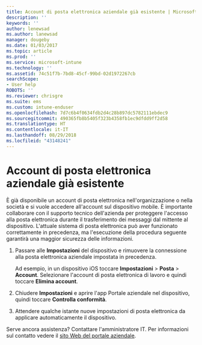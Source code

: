```yaml
---
title: Account di posta elettronica aziendale già esistente | Microsoft Docs
description: ''
keywords: ''
author: lenewsad
ms.author: lanewsad
manager: dougeby
ms.date: 01/03/2017
ms.topic: article
ms.prod: ''
ms.service: microsoft-intune
ms.technology: ''
ms.assetid: 74c51f7b-7bd8-45cf-99bd-02d1972267cb
searchScope:
- User help
ROBOTS: ''
ms.reviewer: chrisgre
ms.suite: ems
ms.custom: intune-enduser
ms.openlocfilehash: 7d7c6b4f0634fdb2d4c28b897dc5782111ebdec9
ms.sourcegitcommit: 490365fb8b5405f323b4358fb1ec9dfdd9ff2d58
ms.translationtype: HT
ms.contentlocale: it-IT
ms.lasthandoff: 08/29/2018
ms.locfileid: "43148241"
---
```

# <a name="an-existing-company-email-account-was-found"></a>Account di posta elettronica aziendale già esistente

È già disponibile un account di posta elettronica nell'organizzazione o nella società e si vuole accedere all'account sul dispositivo mobile. È importante collaborare con il supporto tecnico dell'azienda per proteggere l'accesso alla posta elettronica durante il trasferimento dei messaggi dal mittente al dispositivo. L'attuale sistema di posta elettronica può aver funzionato correttamente in precedenza, ma l'esecuzione della procedura seguente garantirà una maggior sicurezza delle informazioni.

1.  Passare alle **Impostazioni** del dispositivo e rimuovere la connessione alla posta elettronica aziendale impostata in precedenza.

    Ad esempio, in un dispositivo iOS toccare **Impostazioni** > **Posta** > **Account**. Selezionare l'account di posta elettronica di lavoro e quindi toccare **Elimina account**.

2.  Chiudere **Impostazioni** e aprire l'app Portale aziendale nel dispositivo, quindi toccare **Controlla conformità**.

3.  Attendere qualche istante nuove impostazioni di posta elettronica da applicare automaticamente il dispositivo.

Serve ancora assistenza? Contattare l'amministratore IT. Per informazioni sul contatto vedere il [sito Web del portale aziendale](https://go.microsoft.com/fwlink/?linkid=2010980).
